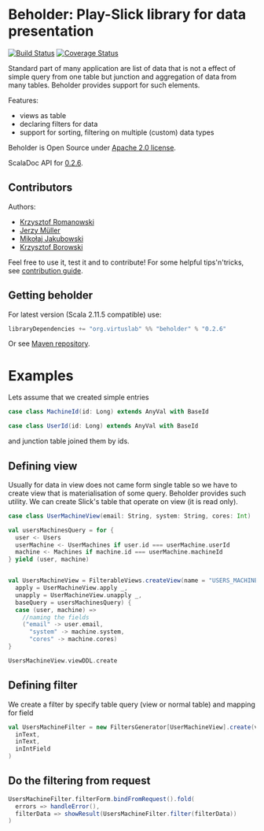 Beholder: Play-Slick library for data presentation
==================================================

[![Build Status](https://travis-ci.org/VirtusLab/beholder.svg?branch=master)](https://travis-ci.org/VirtusLab/beholder)
[![Coverage Status](https://img.shields.io/coveralls/VirtusLab/beholder.svg)](https://coveralls.io/r/VirtusLab/beholder?branch=master)

Standard part of many application are list of data that is not a effect of simple query from one table but junction and aggregation of data from many tables. Beholder provides support for such elements.

Features:
* views as table
* declaring filters for data
* support for sorting, filtering on multiple (custom) data types

Beholder is Open Source under [Apache 2.0 license](LICENSE).

ScalaDoc API for [0.2.6](http://virtuslab.com/beholder-api/0.2.6).

Contributors
------------
Authors:
* [Krzysztof Romanowski](https://github.com/romanowski)
* [Jerzy Müller](https://github.com/Kwestor)
* [Mikołaj Jakubowski](https://github.com/mkljakubowski)
* [Krzysztof Borowski](https://github.com/liosedhel)

Feel free to use it, test it and to contribute! For some helpful tips'n'tricks, see [contribution guide](CONTRIBUTING.md).

Getting beholder
----------------

For latest version (Scala 2.11.5 compatible) use:

```scala
libraryDependencies += "org.virtuslab" %% "beholder" % "0.2.6"
```

Or see [Maven repository](http://maven-repository.com/artifact/org.virtuslab/beholder_2.11).

Examples
========

Lets assume that we created simple entries

```scala
case class MachineId(id: Long) extends AnyVal with BaseId
```
```scala
case class UserId(id: Long) extends AnyVal with BaseId
```

and junction table joined them by ids.

Defining view
-------------

Usually for data in view does not came form single table so we have to create view that is materialisation of some query.
Beholder provides such utility. We can create Slick's table that operate on view (it is read only).

```scala
case class UserMachineView(email: String, system: String, cores: Int)

val usersMachinesQuery = for {
  user <- Users
  userMachine <- UserMachines if user.id === userMachine.userId
  machine <- Machines if machine.id === userMachine.machineId
} yield (user, machine)


val UsersMachineView = FilterableViews.createView(name = "USERS_MACHINE_VIEW",
  apply = UserMachineView.apply _,
  unapply = UserMachineView.unapply _,
  baseQuery = usersMachinesQuery) {
  case (user, machine) =>
    //naming the fields
    ("email" -> user.email,
      "system" -> machine.system,
      "cores" -> machine.cores)
}

UsersMachineView.viewDDL.create
```

Defining filter
---------------
We create a filter by specify table query (view or normal table) and mapping for field

```scala
val UsersMachineFilter = new FiltersGenerator[UserMachineView].create(view,
  inText,
  inText,
  inIntField
)
```

Do the filtering from request
-----------------------------

```scala
UsersMachineFilter.filterForm.bindFromRequest().fold(
  errors => handleError(),
  filterData => showResult(UsersMachineFilter.filter(filterData))
)
```
